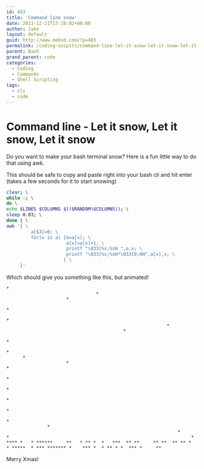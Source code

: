 ```yaml
---
id: 483
title: 'Command line snow'
date: 2011-12-21T17:16:02+00:00
author: Jake
layout: default
guid: http://www.mebsd.com/?p=483
permalink: /coding-snipits/command-line-let-it-snow-let-it-snow-let-it-snow.html
parent: Bash
grand_parent: code
categories:
  - Coding
  - Commands
  - Shell Scripting
tags:
  - cli
  - code
---
```

# Command line - Let it snow, Let it snow, Let it snow


Do you want to make your bash terminal snow? Here is a fun little way to do that using awk.

This should be safe to copy and paste right into your bash cli and hit enter (takes a few seconds for it to start snowing)

```sh
clear; \
while :; \
do \
echo $LINES $COLUMNS $(($RANDOM%$COLUMNS)); \
sleep 0.03; \
done | \
awk '{ \
         a[$3]=0; \
         for(x in a) {o=a[x]; \
                      a[x]=a[x]+1; \
                      printf "\033[%s;%sH ",o,x; \
                      printf "\033[%s;%sH*\033[0;0H",a[x],x; \
                     } \
     }'  
```

Which should give you something like this, but animated!

```
*
                                 *
                      *
                                                                           *
                                                                                                             *
                                                           *
                                           *
                                                                                                                            *
                                                                                          *
      *
                      *                                                                                           *
                                                                            *
                                                                                                                     *
                                                                             *
                                                                                              *
                                                                                *
               *
                                                               *
*                                                                   *
**** *   * ******     **   * ** *  *   ***  ** **     ** **  ** ** *   * *****  * *** ******* *    *** *  * ** * *  *** *     **
```

Merry Xmas!